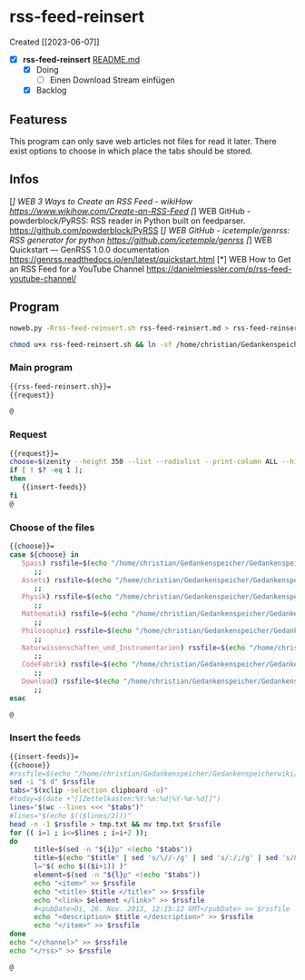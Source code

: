 # rss-feed-reinsert
Created [[2023-06-07]]

- [X]  **rss-feed-reinsert**  [README.md](README.md)
   - [X] Doing
      - [ ] Einen Download Stream einfügen
   - [X] Backlog

## Featuress

This program can only save web articles not files for read it later.
There exist options to choose in which place the tabs should be stored.

## Infos

[*] WEB 3 Ways to Create an RSS Feed - wikiHow
 https://www.wikihow.com/Create-an-RSS-Feed
[*] WEB GitHub - powderblock/PyRSS: RSS reader in Python built on feedparser.
 https://github.com/powderblock/PyRSS
[*] WEB GitHub - icetemple/genrss: RSS generator for python
 https://github.com/icetemple/genrss
[*] WEB Quickstart — GenRSS 1.0.0 documentation
 https://genrss.readthedocs.io/en/latest/quickstart.html
[*] WEB How to Get an RSS Feed for a YouTube Channel
 https://danielmiessler.com/p/rss-feed-youtube-channel/


## Program

```bash
noweb.py -Rrss-feed-reinsert.sh rss-feed-reinsert.md > rss-feed-reinsert.sh && echo 'fertig'
```


```bash
chmod u+x rss-feed-reinsert.sh && ln -sf /home/christian/Gedankenspeicher/Gedankenspeicherwiki/CodeFabrik/GedankenspeicherCoding/rss-feed-reinsert.sh ~/.local/bin/rss-feed-reinsert.sh && echo 'fertig'
```


### Main program

```bash
{{rss-feed-reinsert.sh}}=
{{request}}

@

```

### Request

```bash
{{request}}=
choose=$(zenity --height 350 --list --radiolist --print-column ALL --hide-header --column "Checkbox" --column "What" True Spass FALSE Assets FALSE Physik FALSE Mathematik FALSE Philosophie FALSE Naturwissenschaften_und_Instrumentarien FALSE CodeFabrik FALSE Download)
if [ ! $? -eq 1 ];
then
   {{insert-feeds}}
fi
@
```

### Choose of the files

```bash
{{choose}}=
case ${choose} in
   Spass) rssfile=$(echo "/home/christian/Gedankenspeicher/Gedankenspeicherwiki/Spaß_Stream/Spass_Stream-rss.md")
      ;;
   Assets) rssfile=$(echo "/home/christian/Gedankenspeicher/Gedankenspeicherwiki/Assets/Assets-rss.md")
      ;;
   Physik) rssfile=$(echo "/home/christian/Gedankenspeicher/Gedankenspeicherwiki/Physik/Physik-rss.md")
      ;;
   Mathematik) rssfile=$(echo "/home/christian/Gedankenspeicher/Gedankenspeicherwiki/Mathematik/Mathematik-rss.md")
      ;;
   Philosophie) rssfile=$(echo "/home/christian/Gedankenspeicher/Gedankenspeicherwiki/Philosophie/Philosophie-rss.md")
      ;;
   Naturwissenschaften_und_Instrumentarien) rssfile=$(echo "/home/christian/Gedankenspeicher/Gedankenspeicherwiki/Naturwissenschaften_und_Instrumentarien/Naturwissenschaften_und_Instrumentarien-rss.md")
      ;;
   CodeFabrik) rssfile=$(echo "/home/christian/Gedankenspeicher/Gedankenspeicherwiki/CodeFabrik/CodeFabrik-rss.md")
      ;;
   Download) rssfile=$(echo "/home/christian/Gedankenspeicher/Gedankenspeicherwiki/CodeFabrik/Download-rss.md")
      ;;
esac

@
```

### Insert the feeds

```bash
{{insert-feeds}}=
{{choose}}
#rssfile=$(echo "/home/christian/Gedankenspeicher/Gedankenspeicherwiki/CodeFabrik/rss-source.rss")
sed -i "$ d" $rssfile
tabs="$(xclip -selection clipboard -o)"
#today=$(date +"[[Zettelkasten:%Y:%m:%d|%Y-%m-%d]]")
lines="$(wc --lines <<< "$tabs")"
#lines="$(echo $(($lines/2)))"
head -n -1 $rssfile > tmp.txt && mv tmp.txt $rssfile
for (( i=1 ; i<=$lines ; i=i+2 ));
do
      title=$(sed -n "${i}p" <(echo "$tabs"))
      title=$(echo "$title" | sed 's/\//-/g' | sed 's/:/;/g' | sed 's/&/;/g' | sed "s/|/;/g" | sed "s/·/;/g" | sed "s/💤/;/g")
      l="$( echo $(($i+1)) )"
      element=$(sed -n "${l}p" <(echo "$tabs"))
      echo "<item>" >> $rssfile
      echo "<title> $title </title>" >> $rssfile
      echo "<link> $element </link>" >> $rssfile
      #<pubDate>Di, 26. Nov. 2013, 12:15:12 GMT</pubDate> >> $rssfile
      echo "<description> $title </description>" >> $rssfile
      echo "</item>" >> $rssfile
done
echo "</channel>" >> $rssfile
echo "</rss>" >> $rssfile

@

```
